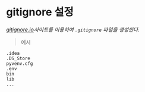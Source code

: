 # gitignore 설정
*[gitignore.io](https://www.toptal.com/developers/gitignore)사이트를 이용하여 `.gitignore` 파일을 생성한다.*

>예시
```text
.idea
.DS_Store
pyvenv.cfg
.env
bin
lib
...
```
